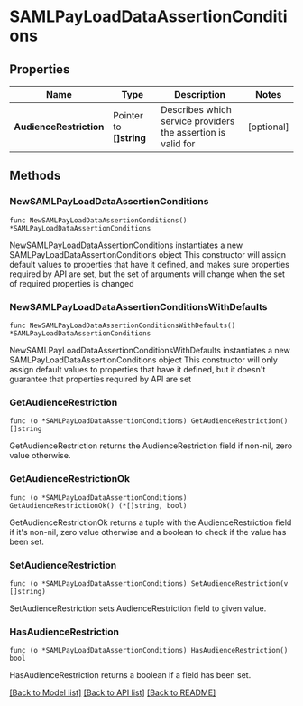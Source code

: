 # SAMLPayLoadDataAssertionConditions

## Properties

Name | Type | Description | Notes
------------ | ------------- | ------------- | -------------
**AudienceRestriction** | Pointer to **[]string** | Describes which service providers the assertion is valid for | [optional] 

## Methods

### NewSAMLPayLoadDataAssertionConditions

`func NewSAMLPayLoadDataAssertionConditions() *SAMLPayLoadDataAssertionConditions`

NewSAMLPayLoadDataAssertionConditions instantiates a new SAMLPayLoadDataAssertionConditions object
This constructor will assign default values to properties that have it defined,
and makes sure properties required by API are set, but the set of arguments
will change when the set of required properties is changed

### NewSAMLPayLoadDataAssertionConditionsWithDefaults

`func NewSAMLPayLoadDataAssertionConditionsWithDefaults() *SAMLPayLoadDataAssertionConditions`

NewSAMLPayLoadDataAssertionConditionsWithDefaults instantiates a new SAMLPayLoadDataAssertionConditions object
This constructor will only assign default values to properties that have it defined,
but it doesn't guarantee that properties required by API are set

### GetAudienceRestriction

`func (o *SAMLPayLoadDataAssertionConditions) GetAudienceRestriction() []string`

GetAudienceRestriction returns the AudienceRestriction field if non-nil, zero value otherwise.

### GetAudienceRestrictionOk

`func (o *SAMLPayLoadDataAssertionConditions) GetAudienceRestrictionOk() (*[]string, bool)`

GetAudienceRestrictionOk returns a tuple with the AudienceRestriction field if it's non-nil, zero value otherwise
and a boolean to check if the value has been set.

### SetAudienceRestriction

`func (o *SAMLPayLoadDataAssertionConditions) SetAudienceRestriction(v []string)`

SetAudienceRestriction sets AudienceRestriction field to given value.

### HasAudienceRestriction

`func (o *SAMLPayLoadDataAssertionConditions) HasAudienceRestriction() bool`

HasAudienceRestriction returns a boolean if a field has been set.


[[Back to Model list]](../README.md#documentation-for-models) [[Back to API list]](../README.md#documentation-for-api-endpoints) [[Back to README]](../README.md)


